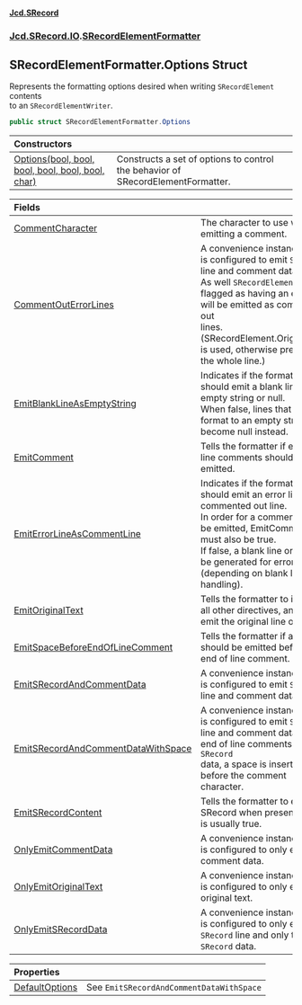 #### [Jcd.SRecord](index.md 'index')
### [Jcd.SRecord.IO](Jcd.SRecord.IO.md 'Jcd.SRecord.IO').[SRecordElementFormatter](Jcd.SRecord.IO.SRecordElementFormatter.md 'Jcd.SRecord.IO.SRecordElementFormatter')

## SRecordElementFormatter.Options Struct

Represents the formatting options desired when writing `SRecordElement` contents  
to an `SRecordElementWriter`.

```csharp
public struct SRecordElementFormatter.Options
```

| Constructors | |
| :--- | :--- |
| [Options(bool, bool, bool, bool, bool, bool, char)](Jcd.SRecord.IO.SRecordElementFormatter.Options.Options(bool,bool,bool,bool,bool,bool,char).md 'Jcd.SRecord.IO.SRecordElementFormatter.Options.Options(bool, bool, bool, bool, bool, bool, char)') | Constructs a set of options to control the behavior of SRecordElementFormatter. |

| Fields | |
| :--- | :--- |
| [CommentCharacter](Jcd.SRecord.IO.SRecordElementFormatter.Options.CommentCharacter.md 'Jcd.SRecord.IO.SRecordElementFormatter.Options.CommentCharacter') | The character to use when emitting a comment. |
| [CommentOutErrorLines](Jcd.SRecord.IO.SRecordElementFormatter.Options.CommentOutErrorLines.md 'Jcd.SRecord.IO.SRecordElementFormatter.Options.CommentOutErrorLines') | A convenience instance that is configured to emit `SRecord` line and comment data.<br/>As well `SRecordElement`s flagged as having an error will be emitted as commented out<br/>lines. (SRecordElement.OriginalLine is used, otherwise preserving the whole line.) |
| [EmitBlankLineAsEmptyString](Jcd.SRecord.IO.SRecordElementFormatter.Options.EmitBlankLineAsEmptyString.md 'Jcd.SRecord.IO.SRecordElementFormatter.Options.EmitBlankLineAsEmptyString') | Indicates if the formatter should emit a blank line as an empty string or null.<br/>When false, lines that would format to an empty string, become null instead. |
| [EmitComment](Jcd.SRecord.IO.SRecordElementFormatter.Options.EmitComment.md 'Jcd.SRecord.IO.SRecordElementFormatter.Options.EmitComment') | Tells the formatter if end of line comments should be emitted. |
| [EmitErrorLineAsCommentLine](Jcd.SRecord.IO.SRecordElementFormatter.Options.EmitErrorLineAsCommentLine.md 'Jcd.SRecord.IO.SRecordElementFormatter.Options.EmitErrorLineAsCommentLine') | Indicates if the formatter should emit an error line as a commented out line.<br/>In order for a comment line to be emitted, EmitComment must also be true.<br/>If false, a blank line or null will be generated for error lines (depending on blank line handling). |
| [EmitOriginalText](Jcd.SRecord.IO.SRecordElementFormatter.Options.EmitOriginalText.md 'Jcd.SRecord.IO.SRecordElementFormatter.Options.EmitOriginalText') | Tells the formatter to ignore all other directives, and just emit the original line of text. |
| [EmitSpaceBeforeEndOfLineComment](Jcd.SRecord.IO.SRecordElementFormatter.Options.EmitSpaceBeforeEndOfLineComment.md 'Jcd.SRecord.IO.SRecordElementFormatter.Options.EmitSpaceBeforeEndOfLineComment') | Tells the formatter if a space should be emitted before an end of line comment. |
| [EmitSRecordAndCommentData](Jcd.SRecord.IO.SRecordElementFormatter.Options.EmitSRecordAndCommentData.md 'Jcd.SRecord.IO.SRecordElementFormatter.Options.EmitSRecordAndCommentData') | A convenience instance that is configured to emit `SRecord` line and comment data. |
| [EmitSRecordAndCommentDataWithSpace](Jcd.SRecord.IO.SRecordElementFormatter.Options.EmitSRecordAndCommentDataWithSpace.md 'Jcd.SRecord.IO.SRecordElementFormatter.Options.EmitSRecordAndCommentDataWithSpace') | A convenience instance that is configured to emit `SRecord`<br/>line and comment data. For end of line comments after `SRecord`<br/>data, a space is inserted before the comment character. |
| [EmitSRecordContent](Jcd.SRecord.IO.SRecordElementFormatter.Options.EmitSRecordContent.md 'Jcd.SRecord.IO.SRecordElementFormatter.Options.EmitSRecordContent') | Tells the formatter to emit the SRecord when present. This is usually true. |
| [OnlyEmitCommentData](Jcd.SRecord.IO.SRecordElementFormatter.Options.OnlyEmitCommentData.md 'Jcd.SRecord.IO.SRecordElementFormatter.Options.OnlyEmitCommentData') | A convenience instance that is configured to only emit comment data. |
| [OnlyEmitOriginalText](Jcd.SRecord.IO.SRecordElementFormatter.Options.OnlyEmitOriginalText.md 'Jcd.SRecord.IO.SRecordElementFormatter.Options.OnlyEmitOriginalText') | A convenience instance that is configured to only emit the original text. |
| [OnlyEmitSRecordData](Jcd.SRecord.IO.SRecordElementFormatter.Options.OnlyEmitSRecordData.md 'Jcd.SRecord.IO.SRecordElementFormatter.Options.OnlyEmitSRecordData') | A convenience instance that is configured to only emit `SRecord` line and only the `SRecord` data. |

| Properties | |
| :--- | :--- |
| [DefaultOptions](Jcd.SRecord.IO.SRecordElementFormatter.Options.DefaultOptions.md 'Jcd.SRecord.IO.SRecordElementFormatter.Options.DefaultOptions') | See `EmitSRecordAndCommentDataWithSpace` |
